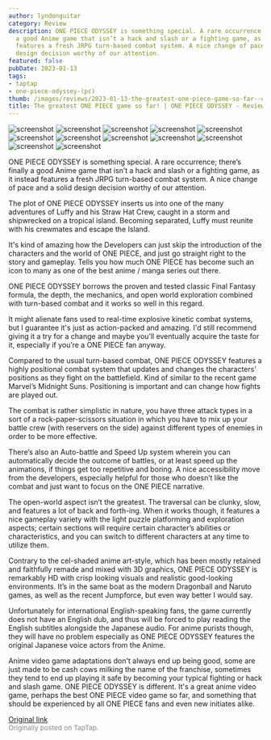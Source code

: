 ```yaml
---
author: lyndonguitar
category: Review
description: ONE PIECE ODYSSEY is something special. A rare occurrence; there’s finally
  a good Anime game that isn’t a hack and slash or a fighting game, as it instead
  features a fresh JRPG turn-based combat system. A nice change of pace and a solid
  design decision worthy of our attention.
featured: false
pubDate: 2023-01-13
tags:
- taptap
- one-piece-odyssey-(pc)
thumb: /images/reviews/2023-01-13-the-greatest-one-piece-game-so-far--one-piece-odyssey---review-0.avif
title: The greatest ONE PIECE game so far! | ONE PIECE ODYSSEY - Review
---
```


<div class="gallery">
  <img src="/images/reviews/2023-01-13-the-greatest-one-piece-game-so-far--one-piece-odyssey---review-0.avif" alt="screenshot" />
  <img src="/images/reviews/2023-01-13-the-greatest-one-piece-game-so-far--one-piece-odyssey---review-1.avif" alt="screenshot" />
  <img src="/images/reviews/2023-01-13-the-greatest-one-piece-game-so-far--one-piece-odyssey---review-2.avif" alt="screenshot" />
  <img src="/images/reviews/2023-01-13-the-greatest-one-piece-game-so-far--one-piece-odyssey---review-3.avif" alt="screenshot" />
  <img src="/images/reviews/2023-01-13-the-greatest-one-piece-game-so-far--one-piece-odyssey---review-4.avif" alt="screenshot" />
  <img src="/images/reviews/2023-01-13-the-greatest-one-piece-game-so-far--one-piece-odyssey---review-5.avif" alt="screenshot" />
  <img src="/images/reviews/2023-01-13-the-greatest-one-piece-game-so-far--one-piece-odyssey---review-6.avif" alt="screenshot" />
  <img src="/images/reviews/2023-01-13-the-greatest-one-piece-game-so-far--one-piece-odyssey---review-7.avif" alt="screenshot" />
  <img src="/images/reviews/2023-01-13-the-greatest-one-piece-game-so-far--one-piece-odyssey---review-8.avif" alt="screenshot" />
  <img src="/images/reviews/2023-01-13-the-greatest-one-piece-game-so-far--one-piece-odyssey---review-9.avif" alt="screenshot" />
  <img src="/images/reviews/2023-01-13-the-greatest-one-piece-game-so-far--one-piece-odyssey---review-10.avif" alt="screenshot" />
  <img src="/images/reviews/2023-01-13-the-greatest-one-piece-game-so-far--one-piece-odyssey---review-11.avif" alt="screenshot" />
</div>

ONE PIECE ODYSSEY is something special. A rare occurrence; there’s finally a good Anime game that isn’t a hack and slash or a fighting game, as it instead features a fresh JRPG turn-based combat system. A nice change of pace and a solid design decision worthy of our attention.

The plot of ONE PIECE ODYSSEY inserts us into one of the many adventures of Luffy and his Straw Hat Crew, caught in a storm and shipwrecked on a tropical island. Becoming separated, Luffy must reunite with his crewmates and escape the Island.

It's kind of amazing how the Developers can just skip the introduction of the characters and the world of ONE PIECE, and just go straight right to the story and gameplay. Tells you how much ONE PIECE has become such an icon to many as one of the best anime / manga series out there.

ONE PIECE ODYSSEY borrows the proven and tested classic Final Fantasy formula, the depth, the mechanics, and open world exploration combined with turn-based combat and it works so well in this regard.

It might alienate fans used to real-time explosive kinetic combat systems, but I guarantee it's just as action-packed and amazing. I'd still recommend giving it a try for a change and maybe you’ll eventually acquire the taste for it, especially if you’re a ONE PIECE fan anyway.

Compared to the usual turn-based combat, ONE PIECE ODYSSEY features a highly positional combat system that updates and changes the characters’ positions as they fight on the battlefield. Kind of similar to the recent game Marvel’s Midnight Suns. Positioning is important and can change how fights are played out.

The combat is rather simplistic in nature, you have three attack types in a sort of a rock-paper-scissors situation in which you have to mix up your battle crew (with reservers on the side) against different types of enemies in order to be more effective.

There’s also an Auto-battle and Speed Up system wherein you can automatically decide the outcome of battles, or at least speed up the animations, if things get too repetitive and boring. A nice accessibility move from the developers, especially helpful for those who doesn’t like the combat and just want to focus on the ONE PIECE narrative.

The open-world aspect isn’t the greatest. The traversal can be clunky, slow, and features a lot of back and forth-ing. When it works though, it features a nice gameplay variety with the light puzzle platforming and exploration aspects; certain sections will require certain character’s abilities or characteristics, and you can switch to different characters at any time to utilize them.

Contrary to the cel-shaded anime art-style, which has been mostly retained and faithfully remade and mixed with 3D graphics, ONE PIECE ODYSSEY is remarkably HD with crisp looking visuals and realistic good-looking environments. It’s in the same boat as the modern Dragonball and Naruto games, as well as the recent Jumpforce, but even way better I would say.

Unfortunately for international English-speaking fans, the game currently does not have an English dub, and thus will be forced to play reading the English subtitles alongside the Japanese audio. For anime purists though, they will have no problem especially as ONE PIECE ODYSSEY features the original Japanese voice actors from the Anime.

Anime video game adaptations don't always end up being good, some are just made to be cash cows milking the name of the franchise, sometimes they tend to end up playing it safe by becoming your typical fighting or hack and slash game. ONE PIECE ODYSSEY is different. It's a great anime video game, perhaps the best ONE PIECE video game so far, and something that should be experienced by all ONE PIECE fans and even new initiates alike.

[Original link](https://www.taptap.io/post/4203299)<br><span style="font-size: 0.95em; color: #888;">Originally posted on TapTap.</span>